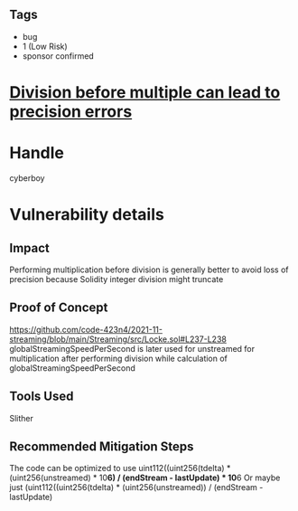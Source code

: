 ## Tags

- bug
- 1 (Low Risk)
- sponsor confirmed

# [Division before multiple can lead to precision errors](https://github.com/code-423n4/2021-11-streaming-findings/issues/28) 

# Handle

cyberboy


# Vulnerability details

## Impact
Performing multiplication before division is generally better to avoid loss of precision because Solidity integer division might truncate

## Proof of Concept
https://github.com/code-423n4/2021-11-streaming/blob/main/Streaming/src/Locke.sol#L237-L238
globalStreamingSpeedPerSecond is later used for unstreamed for multiplication after performing division while calculation of globalStreamingSpeedPerSecond


## Tools Used
Slither 

## Recommended Mitigation Steps
The code can be optimized to use
uint112((uint256(tdelta) * (uint256(unstreamed) * 10**6) / (endStream - lastUpdate) * 10**6
Or maybe just 
(uint112((uint256(tdelta) * (uint256(unstreamed)) / (endStream - lastUpdate) 



